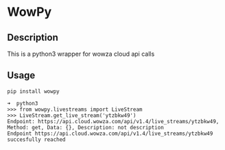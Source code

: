 # WowPy

## Description

This is a python3 wrapper for wowza cloud api calls

## Usage

```
pip install wowpy
```

```
➜  python3
>>> from wowpy.livestreams import LiveStream
>>> LiveStream.get_live_stream('ytzbkw49')
Endpoint: https://api.cloud.wowza.com/api/v1.4/live_streams/ytzbkw49, Method: get, Data: {}, Description: not description
Endpoint https://api.cloud.wowza.com/api/v1.4/live_streams/ytzbkw49 succesfully reached
```
